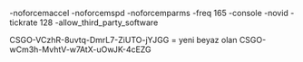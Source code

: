 -noforcemaccel -noforcemspd -noforcemparms -freq 165 -console -novid -tickrate 128 -allow_third_party_software 


CSGO-VCzhR-8uvtq-DmrL7-ZiUTO-jYJGG = yeni beyaz olan
CSGO-wCm3h-MvhtV-w7AtX-uOwJK-4cEZG
